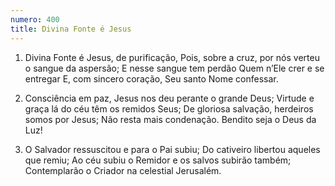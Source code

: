 ```yaml
---
numero: 400
title: Divina Fonte é Jesus
---
```

1. Divina Fonte é Jesus, de purificação,
Pois, sobre a cruz, por nós verteu o sangue da aspersão;
E nesse sangue tem perdão
Quem n’Ele crer e se entregar
E, com sincero coração, Seu santo Nome confessar.

2. Consciência em paz,
Jesus nos deu perante o grande Deus;
Virtude e graça lá do céu têm os remidos Seus;
De gloriosa salvação, herdeiros somos por Jesus;
Não resta mais condenação. Bendito seja o Deus da Luz!

3. O Salvador ressuscitou e para o Pai subiu;
Do cativeiro libertou aqueles que remiu;
Ao céu subiu o Remidor e os salvos subirão também;
Contemplarão o Criador na celestial Jerusalém.
